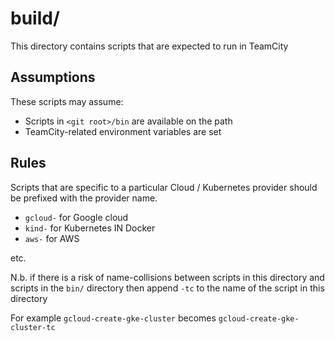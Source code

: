 # build/

This directory contains scripts that are expected to run in TeamCity

## Assumptions

These scripts may assume:

 - Scripts in `<git root>/bin` are available on the path
 - TeamCity-related environment variables are set

## Rules

Scripts that are specific to a particular Cloud / Kubernetes provider should be prefixed with the provider name.

- `gcloud-` for Google cloud
- `kind-` for Kubernetes IN Docker
- `aws-` for AWS

etc.

N.b. if there is a risk of name-collisions between scripts in this directory and scripts in the `bin/` directory then append `-tc` to the name of the script in this directory

For example `gcloud-create-gke-cluster` becomes `gcloud-create-gke-cluster-tc`
